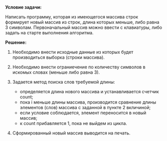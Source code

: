 **Условие задачи:**

Написать программу, которая из имеющегося массива строк формирует новый массив из строк, длина которых меньше, либо равна 3 символам. Первоначальный массив можно ввести с клавиатуры, либо задать на старте выполнения алгоритма.

**Решение:**

1. Необходимо внести исходные данные из которых будет производиться выборка (строки массива).

2. Необходимо внести ограниечение по количеству символов в искомых словах (меньше либо равна 3).

3. Задается метод поиска слов требуемой длины:
   - определяется длина нового массива и устанавливается счетчик count;
   - пока i меньше длины массива, производится сравнение длины элементов (слов) массива с заданной в пункте 2 вкличиной;
   - если условие соблюдается, элемент переносится в новый массив;
   - к count прибавляется 1, пока не выйдем из цикла.

4. Сформированный новый массив выводится на печать.

